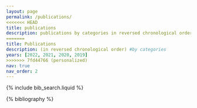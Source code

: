 ```yaml
---
layout: page
permalink: /publications/
<<<<<<< HEAD
title: publications
description: publications by categories in reversed chronological order. generated by jekyll-scholar.
=======
title: Publications
description: (in reversed chronological order) #by categories 
years: [2022, 2021, 2020, 2019]
>>>>>>> 7fd44766 (personalized)
nav: true
nav_order: 2
---
```


<!-- _pages/publications.md -->

<!-- Bibsearch Feature -->

{% include bib_search.liquid %}

<div class="publications">

{% bibliography %}

</div>
